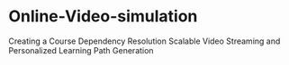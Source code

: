 # Online-Video-simulation
Creating a Course Dependency Resolution Scalable Video Streaming and Personalized Learning Path Generation
